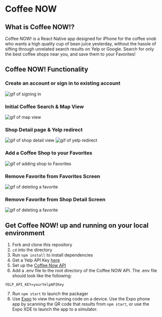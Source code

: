 # Coffee NOW

## What is Coffee NOW!?

Coffee NOW! is a React Native app designed for iPhone for the coffee snob who wants a high quality cup of bean juice yesterday, without the hassle of sifting through unrelated search results on Yelp or Google. Search for only the best coffee shops near you, and save them to your Favorites!

## Coffee NOW! Functionality

### Create an account or sign in to existing account

![gif of signing in](https://media.giphy.com/media/9DpPcrv3bCJapKyVPf/giphy.gif)

### Initial Coffee Search & Map View

![gif of map view](https://media.giphy.com/media/2yxdfJLHWZCO2SO4VL/giphy.gif)

### Shop Detail page & Yelp redirect

![gif of shop detail view](https://media.giphy.com/media/495uiXT3ie2S759Coy/giphy.gif)
![gif of yelp redirect](https://media.giphy.com/media/6CBqbMPJtRWl8QAMfc/giphy.gif)

### Add a Coffee Shop to your Favorites

![gif of adding shop to Favorites](https://media.giphy.com/media/5bgPVS9PO9ZOtpuNoI/giphy.gif)

### Remove Favorite from Favorites Screen

![gif of deleting a favorite](https://media.giphy.com/media/2t9vwdVU2nVgQiUXqg/giphy.gif)

### Remove Favorite from Shop Detail Screen

![gif of deleting a favorite](https://media.giphy.com/media/2442e4VkUPUPkSu7Xr/giphy.gif)

## Get Coffee NOW! up and running on your local environment

1.  Fork and clone this repository
2.  `cd` into the directory
3.  Run `npm install` to install dependencies
4.  Get a Yelp API Key [here](https://www.yelp.com/developers/v3/manage_app)
5.  Set up the [Coffee Now API](https://github.com/npeters5/coffeenow-api)
6.  Add a .env file to the root directory of the Coffee NOW API. The .env file should look like the following:

```
YELP_API_KEY=yourYelpAPIKey
```

7.  Run `npm start` to launch the packager
8.  Use [Expo](https://expo.io/learn) to view the running code on a device. Use the Expo phone app by scanning the QR code that results from `npm start`, or use the Expo XDE to launch the app to a simulator.

